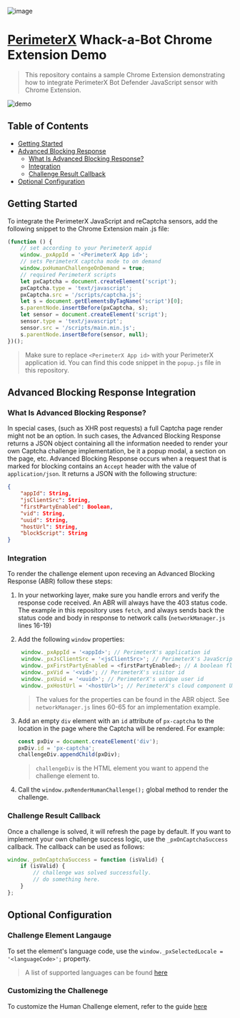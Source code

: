 ![image](https://storage.googleapis.com/perimeterx-logos/primary_logo_red_cropped.png)

# [PerimeterX](http://www.perimeterx.com) Whack-a-Bot Chrome Extension Demo

> This repository contains a sample Chrome Extension demonstrating how to integrate PerimeterX Bot Defender JavaScript sensor with Chrome Extension.

![demo](https://whackabot.xyz/whackabot.gif)

## Table of Contents

-   [Getting Started](#gettingStarted)
-   [Advanced Blocking Response](#advancedBlockingResponse)
    -   [What Is Advanced Blocking Response?](#whatIsAdavancedBlockingResponse)
    -   [Integration](#integration)
    -   [Challenge Result Callback](#challengeResultCallback)
-   [Optional Configuration](#optionalConfiguration)

## Getting Started

To integrate the PerimeterX JavaScript and reCaptcha sensors, add the following snippet to the Chrome Extension main .js file:

```javascript
(function () {
    // set according to your PerimeterX appid
    window._pxAppId = '<PerimeterX App id>';
    // sets PerimeterX captcha mode to on demand
    window.pxHumanChallengeOnDemand = true;
    // required PerimeterX scripts
    let pxCaptcha = document.createElement('script');
    pxCaptcha.type = 'text/javascript';
    pxCaptcha.src = '/scripts/captcha.js';
    let s = document.getElementsByTagName('script')[0];
    s.parentNode.insertBefore(pxCaptcha, s);
    let sensor = document.createElement('script');
    sensor.type = 'text/javascript';
    sensor.src = '/scripts/main.min.js';
    s.parentNode.insertBefore(sensor, null);
})();
```

> Make sure to replace `<PerimeterX App id>` with your PerimeterX application id. You can find this code snippet in the `popup.js` file in this repository.

## Advanced Blocking Response Integration

### What Is Advanced Blocking Response?

In special cases, (such as XHR post requests) a full Captcha page render might not be an option. In such cases, the Advanced Blocking Response returns a JSON object containing all the information needed to render your own Captcha challenge implementation, be it a popup modal, a section on the page, etc.
Advanced Blocking Response occurs when a request that is marked for blocking contains an `Accept` header with the value of `application/json`. It returns a JSON with the following structure:

```json
{
    "appId": String,
    "jsClientSrc": String,
    "firstPartyEnabled": Boolean,
    "vid": String,
    "uuid": String,
    "hostUrl": String,
    "blockScript": String
}
```

### Integration

To render the challenge element upon receving an Advanced Blocking Response (ABR) follow these steps:

1. In your networking layer, make sure you handle errors and verify the response code received. An ABR will always have the 403 status code. The example in this repository uses `fetch`, and always sends back the status code and body in response to network calls (`networkManager.js` lines 16-19)
2. Add the following `window` properties:

    ```javascript
     window._pxAppId = '<appId>'; // PerimeterX's application id
     window._pxJsClientSrc = '<jsClientSrc>'; // PerimeterX's JavaScript sensor url
     window._pxFirstPartyEnabled = <firstPartyEnabled>; // A boolean flag indicating whether first party is enabled or not
     window._pxVid = '<vid>'; // PerimeterX's visitor id
     window._pxUuid = '<uuid>'; // PerimeterX's unique user id
     window._pxHostUrl = '<hostUrl>'; // PerimeterX's cloud component URL
    ```

    > The values for the properties can be found in the ABR object. See `networkManager.js` lines 60-65 for an implementation example.

3. Add an empty `div` element with an `id` attribute of `px-captcha` to the location in the page where the Captcha will be rendered. For example:

    ```javascript
    const pxDiv = document.createElement('div');
    pxDiv.id = 'px-captcha';
    challengeDiv.appendChild(pxDiv);
    ```

    > `challengeDiv` is the HTML element you want to append the challenge element to.

4. Call the `window.pxRenderHumanChallenge();` global method to render the challenge.

### Challenge Result Callback

Once a challenge is solved, it will refresh the page by default. If you want to implement your own challenge success logic, use the `_pxOnCaptchaSuccess` callback. The callback can be used as follows:

```javascript
window._pxOnCaptchaSuccess = function (isValid) {
    if (isValid) {
        // challenge was solved successfully.
        // do something here.
    }
};
```

## Optional Configuration

### Challenge Element Langauge

To set the element's language code, use the `window._pxSelectedLocale = '<languageCode>';` property.

> A list of supported languages can be found [here](https://developers.google.com/recaptcha/docs/language)

### Customizing the Challenege

To customize the Human Challenge element, refer to the guide [here](https://docs.perimeterx.com/pxconsole/docs/human-challenge#section-customization)
